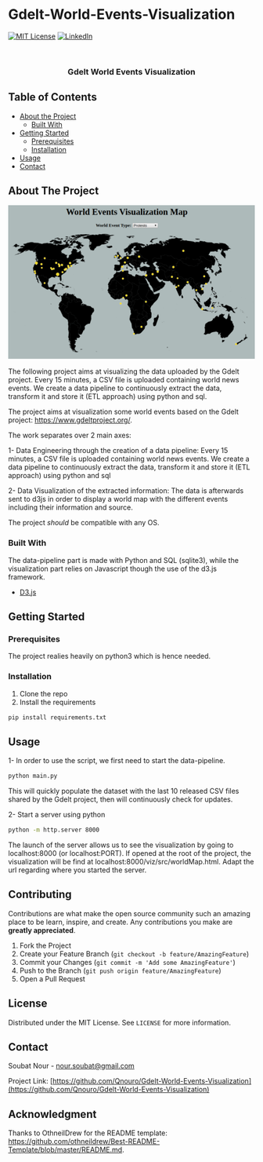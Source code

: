 # Gdelt-World-Events-Visualization

[![MIT License][license-shield]][license-url]
[![LinkedIn][linkedin-shield]][linkedin-url]

<!-- PROJECT LOGO -->
<br />
<p align="center">
  <h3 align="center">Gdelt World Events Visualization</h3>
</p>



<!-- TABLE OF CONTENTS -->
## Table of Contents

* [About the Project](#about-the-project)
  * [Built With](#built-with)
* [Getting Started](#getting-started)
  * [Prerequisites](#prerequisites)
  * [Installation](#installation)
* [Usage](#usage)
* [Contact](#contact)



<!-- ABOUT THE PROJECT -->
## About The Project

![World Events Map](world_map.png)

The following project aims at visualizing the data uploaded by the Gdelt project. Every 15 minutes, a CSV file is uploaded containing world news events. We create a data pipeline to continuously extract the data, transform it and store it (ETL approach) using python and sql.

The project aims at visualization some world events based on the Gdelt project: https://www.gdeltproject.org/.


The work separates over 2 main axes:

  1- Data Engineering through the creation of a data pipeline: Every 15 minutes, a CSV file is uploaded containing world news events. We create a data pipeline to continuously extract the data, transform it and store it (ETL approach) using python and sql
  
  
  2- Data Visualization of the extracted information: The data is afterwards sent to d3js in order to display a world map with the different events including their information and source.
  
The project *should* be compatible with any OS.

### Built With
The data-pipeline part is made with Python and SQL (sqlite3), while the visualization part relies on Javascript though the use of the d3.js framework.
* [D3.js](https://d3js.org/)


<!-- GETTING STARTED -->
## Getting Started

### Prerequisites

The project realies heavily on python3 which is hence needed.

### Installation

1. Clone the repo
2. Install the requirements
```sh
pip install requirements.txt
```

<!-- USAGE EXAMPLES -->
## Usage

1- In order to use the script, we first need to start the data-pipeline.
```python
python main.py
```
This will quickly populate the dataset with the last 10 released CSV files shared by the Gdelt project, then will continuously check for updates.

2- Start a server using python
```sh
python -m http.server 8000
```
The launch of the server allows us to see the visualization by going to localhost:8000 (or localhost:PORT). If opened at the root of the project, the visualization will be find at localhost:8000/viz/src/worldMap.html. Adapt the url regarding where you started the server.

<!-- CONTRIBUTING -->
## Contributing

Contributions are what make the open source community such an amazing place to be learn, inspire, and create. Any contributions you make are **greatly appreciated**.

1. Fork the Project
2. Create your Feature Branch (`git checkout -b feature/AmazingFeature`)
3. Commit your Changes (`git commit -m 'Add some AmazingFeature'`)
4. Push to the Branch (`git push origin feature/AmazingFeature`)
5. Open a Pull Request



<!-- LICENSE -->
## License

Distributed under the MIT License. See `LICENSE` for more information.


<!-- CONTACT -->
## Contact

Soubat Nour - nour.soubat@gmail.com

Project Link: [https://github.com/Qnouro/Gdelt-World-Events-Visualization](https://github.com/Qnouro/Gdelt-World-Events-Visualization)

## Acknowledgment

Thanks to OthneilDrew for the README template: https://github.com/othneildrew/Best-README-Template/blob/master/README.md.



<!-- MARKDOWN LINKS & IMAGES -->
<!-- https://www.markdownguide.org/basic-syntax/#reference-style-links -->
[license-shield]: https://img.shields.io/github/license/othneildrew/Best-README-Template.svg?style=flat-square
[license-url]: https://github.com/Qnouro/Gdelt-World-Events-Visualization/blob/master/LICENSE.txt
[linkedin-shield]: https://img.shields.io/badge/-LinkedIn-black.svg?style=flat-square&logo=linkedin&colorB=555
[linkedin-url]: https://linkedin.com/in/nour-soubat
